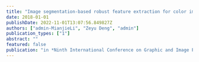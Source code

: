 ```yaml
---
title: "Image segmentation-based robust feature extraction for color image watermarking"
date: 2018-01-01
publishDate: 2022-11-01T13:07:56.849827Z
authors: ["admin-MianjieLi", "Zeyu Deng", "admin"]
publication_types: ["1"]
abstract: ""
featured: false
publication: "in *Ninth International Conference on Graphic and Image Processing (ICGIP 2017)*"
---
```


